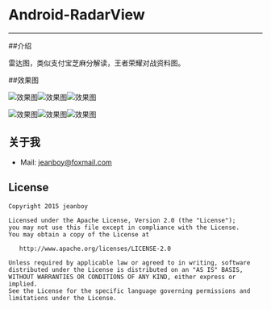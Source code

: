 # Android-RadarView

------

##介绍

雷达图，类似支付宝芝麻分解读，王者荣耀对战资料图。

##效果图

![效果图][1]![效果图][2]![效果图][3]

![效果图][4]![效果图][5]![效果图][6]



## 关于我

* Mail: jeanboy@foxmail.com

## License

    Copyright 2015 jeanboy

    Licensed under the Apache License, Version 2.0 (the "License");
    you may not use this file except in compliance with the License.
    You may obtain a copy of the License at

       http://www.apache.org/licenses/LICENSE-2.0

    Unless required by applicable law or agreed to in writing, software
    distributed under the License is distributed on an "AS IS" BASIS,
    WITHOUT WARRANTIES OR CONDITIONS OF ANY KIND, either express or implied.
    See the License for the specific language governing permissions and
    limitations under the License.


 [1]:https://github.com/jeanboydev/Android-RadarView/tree/master/resources/1.jpg
 [2]:https://github.com/jeanboydev/Android-RadarView/tree/master/resources/2.jpg
 [3]:https://github.com/jeanboydev/Android-RadarView/tree/master/resources/3.jpg
 [4]:https://github.com/jeanboydev/Android-RadarView/tree/master/resources/4.jpg
 [5]:https://github.com/jeanboydev/Android-RadarView/tree/master/resources/5.jpg
 [6]:https://github.com/jeanboydev/Android-RadarView/tree/master/resources/6.jpg


